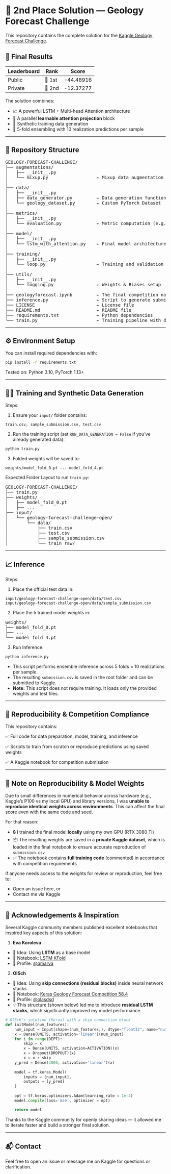 # 🥈 2nd Place Solution — Geology Forecast Challenge

This repository contains the complete solution for the [Kaggle Geology Forecast Challenge](https://www.kaggle.com/competitions/geology-forecast-challenge).

## 🏁 Final Results

| Leaderboard | Rank | Score |
|-------------|------|-------|
| Public      | 🥇 1st | -44.48916 |
| Private     | 🥈 2nd | -12.37277 |

The solution combines:
- 📈 A powerful LSTM + Multi-head Attention architecture
- 🧠 A parallel **learnable attention projection** block
- 🧪 Synthetic training data generation
- 🔁 5-fold ensembling with 10 realization predictions per sample

---

## 📂 Repository Structure
<pre>
GEOLOGY-FORECAST-CHALLENGE/
├── augmentations/
│   ├── __init__.py
│   └── mixup.py                  ← Mixup data augmentation
│
├── data/
│   ├── __init__.py
│   ├── data_generator.py         ← Data generation function
│   └── geology_dataset.py        ← Custom PyTorch Dataset
│
├── metrics/
│   ├── __init__.py
│   └── evaluation.py             ← Metric computation (e.g. NLL)
│
├── model/
│   ├── __init__.py
│   └── lstm_with_attention.py    ← Final model architecture
│
├── training/
│   ├── __init__.py
│   └── loop.py                   ← Training and validation functions
│
├── utils/
│   ├── __init__.py
│   └── logging.py                ← Weights & Biases setup
│
├── geologyforecast.ipynb         ← The final competition notebook
├── inference.py                  ← Script to generate submission.csv
├── LICENSE                       ← License file
├── README.md                     ← README file
├── requirements.txt              ← Python dependencies
└── train.py                      ← Training pipeline with data preparation
</pre>

---

## ⚙️ Environment Setup

You can install required dependencies with:
```bash
pip install -r requirements.txt
```

Tested on: Python 3.10, PyTorch 1.13+

---

## 🏋️‍♂️ Training and Synthetic Data Generation

Steps:

1. Ensure your `input/` folder contains:
```
train.csv, sample_submission.csv, test.csv
```

2. Run the training script (set `RUN_DATA_GENERATION = False` if you’ve already generated data):
```bash
python train.py
```

3. Folded weights will be saved to:
```
weights/model_fold_0.pt ... model_fold_4.pt
```

Expected Folder Layout to run `train.py`:
<pre>
GEOLOGY-FORECAST-CHALLENGE/
├── train.py
├── weights/
│   ├── model_fold_0.pt
│   ├── ...
├── input/
│   └── geology-forecast-challenge-open/
│       └── data/
│           ├── train.csv
│           ├── test.csv
│           ├── sample_submission.csv
│           └── train_raw/
</pre>

---

## 📈 Inference

Steps:

1. Place the official test data in:
```
input/geology-forecast-challenge-open/data/test.csv
input/geology-forecast-challenge-open/data/sample_submission.csv
```

2. Place the 5 trained model weights in:
<pre>
weights/
├── model_fold_0.pt
├── ...
└── model_fold_4.pt
</pre>

3. Run Inference:
```bash
python inference.py
```

- This script performs ensemble inference across 5 folds × 10 realizations per sample.
- The resulting `submission.csv` is saved in the root folder and can be submitted to Kaggle.
- **Note:** This script does not require training. It loads only the provided weights and test files.

---

## 📄 Reproducibility & Competition Compliance
This repository contains:

✅ Full code for data preparation, model, training, and inference

✅ Scripts to train from scratch or reproduce predictions using saved weights

✅ A Kaggle notebook for competition submission

---

## 🔁 Note on Reproducibility & Model Weights
Due to small differences in numerical behavior across hardware (e.g., Kaggle’s P100 vs my local GPU) and library versions, I was **unable to reproduce identical weights across environments**. This can affect the final score even with the same code and seed.

For that reason:
- 🔒 I trained the final model **locally** using my own GPU (RTX 3080 Ti)
- 📦 The resulting weights are saved in a **private Kaggle dataset**, which is loaded in the final notebook to ensure accurate reproduction of `submission.csv`
- ✅ The notebook contains **full training code** (commented) in accordance with competition requirements

If anyone needs access to the weights for review or reproduction, feel free to:
- Open an issue here, or
- Contact me via Kaggle

---

## 🙏 Acknowledgements & Inspiration
Several Kaggle community members published excellent notebooks that inspired key aspects of this solution:

1. **Eva Koroleva**
- 🧠 Idea: Using **LSTM** as a base model
- 📓 Notebook: [LSTM KFold](https://www.kaggle.com/code/qmarva/lstm-kfold)
- 👤 Profile: [@qmarva](https://www.kaggle.com/qmarva)

2. **OlSch**
- 🧠 Idea: Using **skip connections (residual blocks)** inside neural network stacks
- 📓 Notebook: [Keras Geology Forecast Competition 58.4](https://www.kaggle.com/code/olasdsd/keras-geology-forecast-competition-58-4)
- 👤 Profile: [@olasdsd](https://www.kaggle.com/olasdsd)
- 💡 This structure (shown below) led me to introduce **residual LSTM stacks**, which significantly improved my model performance.
```python
# OlSch's solution (Keras) with a skip connection block
def initModel(num_features): 
    num_input = Input(shape=(num_features,), dtype="float32", name="num_input")
    x = Dense(UNITS, activation='linear')(num_input)
    for i in range(DEPT):
        skip = x
        x = Dense(UNITS, activation=ACTIVATION)(x)
        x = Dropout(DROPOUT)(x)
        x = x + skip
    y_pred = Dense(3000, activation='linear')(x)
        
    model = tf.keras.Model(
        inputs = [num_input],
        outputs = [y_pred]
    )
            
    opt = tf.keras.optimizers.Adam(learning_rate = 1e-4)
    model.compile(loss='mse', optimizer = opt)

    return model
```

Thanks to the Kaggle community for openly sharing ideas — it allowed me to iterate faster and build a stronger final solution.

---

## 📬 Contact
Feel free to open an issue or message me on Kaggle for questions or clarification.
